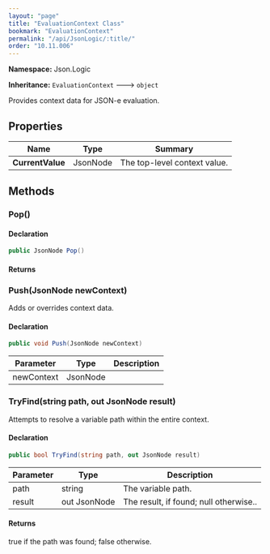 ```yaml
---
layout: "page"
title: "EvaluationContext Class"
bookmark: "EvaluationContext"
permalink: "/api/JsonLogic/:title/"
order: "10.11.006"
---
```

**Namespace:** Json.Logic

**Inheritance:**
`EvaluationContext`
 🡒 
`object`

Provides context data for JSON-e evaluation.

## Properties

| Name | Type | Summary |
|---|---|---|
| **CurrentValue** | JsonNode | The top-level context value. |

## Methods

### Pop()



#### Declaration

```c#
public JsonNode Pop()
```


#### Returns



### Push(JsonNode newContext)

Adds or overrides context data.

#### Declaration

```c#
public void Push(JsonNode newContext)
```

| Parameter | Type | Description |
|---|---|---|
| newContext | JsonNode |  |


### TryFind(string path, out JsonNode result)

Attempts to resolve a variable path within the entire context.

#### Declaration

```c#
public bool TryFind(string path, out JsonNode result)
```

| Parameter | Type | Description |
|---|---|---|
| path | string | The variable path. |
| result | out JsonNode | The result, if found; null otherwise.. |


#### Returns

true if the path was found; false otherwise.

